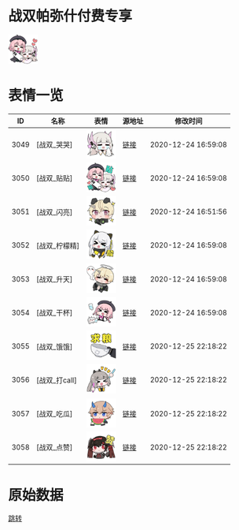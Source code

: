 # 战双帕弥什付费专享

<img src="./cover.png" height="60" alt="cover" />

# 表情一览

|ID|名称|表情|源地址|修改时间|
|----|----|----|----|----|
|3049|[战双_哭哭]|<img src="./pic/003049_%5B战双_哭哭%5D.png" height="60" alt="哭哭"/>|[链接](http://i0.hdslb.com/bfs/emote/2c6503fa5768a206cb04223261c3640a13c1d578.png)|2020-12-24 16:59:08|
|3050|[战双_贴贴]|<img src="./pic/003050_%5B战双_贴贴%5D.png" height="60" alt="贴贴"/>|[链接](http://i0.hdslb.com/bfs/emote/6cd0dee341ea6b5366556406a42fdb9a021c20a8.png)|2020-12-24 16:59:08|
|3051|[战双_闪亮]|<img src="./pic/003051_%5B战双_闪亮%5D.png" height="60" alt="闪亮"/>|[链接](http://i0.hdslb.com/bfs/emote/c9c4214fa4610d0ccd58ce979087ed89bb38c752.png)|2020-12-24 16:51:56|
|3052|[战双_柠檬精]|<img src="./pic/003052_%5B战双_柠檬精%5D.png" height="60" alt="柠檬精"/>|[链接](http://i0.hdslb.com/bfs/emote/fc059b8b691910d6d1d0e776faaca03bf2e7f01a.png)|2020-12-24 16:59:08|
|3053|[战双_升天]|<img src="./pic/003053_%5B战双_升天%5D.png" height="60" alt="升天"/>|[链接](http://i0.hdslb.com/bfs/emote/9804adcf0a6016965567291ca4275a302f2b2d09.png)|2020-12-24 16:59:08|
|3054|[战双_干杯]|<img src="./pic/003054_%5B战双_干杯%5D.png" height="60" alt="干杯"/>|[链接](http://i0.hdslb.com/bfs/emote/a429c0f83a8929921867edcab62e7d47bd2d3352.png)|2020-12-24 16:59:08|
|3055|[战双_饿饿]|<img src="./pic/003055_%5B战双_饿饿%5D.png" height="60" alt="饿饿"/>|[链接](http://i0.hdslb.com/bfs/emote/0397d171d929b3012a95fde77b2e9ba5c0882049.png)|2020-12-25 22:18:22|
|3056|[战双_打call]|<img src="./pic/003056_%5B战双_打call%5D.png" height="60" alt="打call"/>|[链接](http://i0.hdslb.com/bfs/emote/147eb435e18d211de9cced01acbfcc44928a1b21.png)|2020-12-25 22:18:22|
|3057|[战双_吃瓜]|<img src="./pic/003057_%5B战双_吃瓜%5D.png" height="60" alt="吃瓜"/>|[链接](http://i0.hdslb.com/bfs/emote/2bbef5c306b1b73cb9c4f8a95e4be355a33d7eb1.png)|2020-12-25 22:18:22|
|3058|[战双_点赞]|<img src="./pic/003058_%5B战双_点赞%5D.png" height="60" alt="点赞"/>|[链接](http://i0.hdslb.com/bfs/emote/cf28bd56d58acf7a61ad6848b966796fc3a875b9.png)|2020-12-25 22:18:22|

# 原始数据

[跳转](./raw.json)

